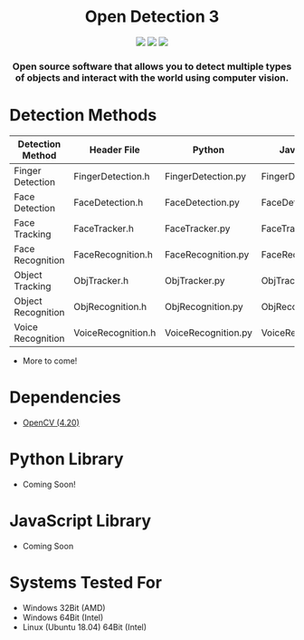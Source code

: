 <h1 align="center">Open Detection 3</h1>
    <p align="center">
    <img src='https://img.shields.io/badge/OpenCV-4.20-violet'></img>
    <img src='https://img.shields.io/badge/Build-WIP-red'></img>
    <img src='https://img.shields.io/badge/Dependencies-up%20to%20date-green'></img>

  </p>
<h3 align="center">Open source software that allows you to detect multiple types of objects and interact with the world using computer vision.</h3>

# Detection Methods
| Detection Method   | Header File        | Python              | JavaScript          |
|--------------------|--------------------|---------------------|---------------------|
| Finger Detection   | FingerDetection.h  | FingerDetection.py  | FingerDetection.js  |
| Face Detection     | FaceDetection.h    | FaceDetection.py    | FaceDetection.js    |
| Face Tracking      | FaceTracker.h      | FaceTracker.py      | FaceTracker.js      |
| Face Recognition   | FaceRecognition.h  | FaceRecognition.py  | FaceRecognition.js  |
| Object Tracking    | ObjTracker.h       | ObjTracker.py       | ObjTracker.js       |
| Object Recognition | ObjRecognition.h   | ObjRecognition.py   | ObjRecognition.js   |
| Voice  Recognition | VoiceRecognition.h | VoiceRecognition.py | VoiceRecognition.js |

- More to come!

# Dependencies
- <a href='https://opencv.org/releases/'>OpenCV (4.20)</a>


# Python Library
- Coming Soon!

# JavaScript Library
- Coming Soon

# Systems Tested For
- Windows 32Bit (AMD)
- Windows 64Bit (Intel)
- Linux (Ubuntu 18.04) 64Bit (Intel)
